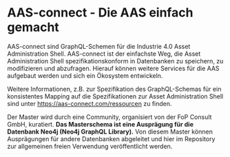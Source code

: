 # AAS-connect - Die AAS einfach gemacht 

AAS-connect sind GraphQL-Schemen für die Industrie 4.0 Asset Administration Shell. AAS-connect ist der einfachste Weg, die Asset Administration Shell spezifikationskonform in Datenbanken zu speichern, zu modifizieren und abzufragen. Hierauf können weitere Services für die AAS aufgebaut werden und sich ein Ökosystem entwickeln. 

Weitere Informationen, z.B. zur Spezifikation des GraphQL-Schemas für ein konsistentes Mapping auf die Spezifikationen zur Asset Administration Shell sind unter https://aas-connect.com/ressourcen zu finden. 

Der Master wird durch eine Community, organisiert von der FoP Consult GmbH, kuratiert.
**Das Masterschema ist eine Ausprägung für die Datenbank Neo4j (Neo4j GraphQL Library).** Von diesem Master können Ausprägungen für andere Datenbanken abgeleitet und hier im Repository zur allgemeinen freien Verwendung veröffentlicht werden. 

